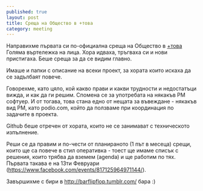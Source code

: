```yaml
---
published: true
layout: post
title: Среща на Общество в +това
category: meeting
---
```


Направихме първата си по-официална среща на Общество в [+това](http://plustova.com/ "+това")
Голяма въртележка на лица. Хора идваха, тръгваха си и нови пристигаха. Беше среща за да се видим главно. 

Имаше и папки с описание на всеки проект, за хората които искаха да се задълбаят повече. 

Говорехме, като цяло, кой какво прави и какви трудности и недостатъци вижда, и как да ги решим. Спомена се за употребата на някакъв PM софтуер. И от тогава, това стана едно от нещата за въвеждане - някакъв вид PM, като podio.com, който да ползваме при координация по задачите в проекта.

Github беше отречен от хората, които не се занимават с техническото изпълнение.

Реши се да правим и по-чести от планираното (1 път в месеца) срещи, които ще са повече в стил оперативка - тоест ще имаме списък с решения, които трябва да вземем (agenda) и ще работим по тях. Първата такава е на 13ти Февруари (https://www.facebook.com/events/817125964971144/).

Завършихме с бири в http://barflipflop.tumblr.com/ бара :)
